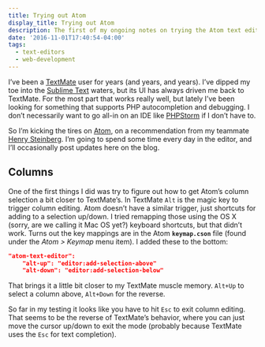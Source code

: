 ```yaml
---
title: Trying out Atom
display_title: Trying out Atom
description: The first of my ongoing notes on trying the Atom text editor.
date: '2016-11-01T17:40:54-04:00'
tags:
  - text-editors
  - web-development
---
```

I’ve been a [TextMate](http://macromates.com) user for years (and years, and years). I’ve dipped my toe into the [Sublime Text](http://www.sublimetext.com) waters, but its UI has always driven me back to TextMate. For the most part that works really well, but lately I’ve been looking for something that supports PHP autocompletion and debugging. I don’t necessarily want to go all-in on an IDE like [PHPStorm](http://www.jetbrains.com/phpstorm/) if I don’t have to.

So I’m kicking the tires on [Atom](http://atom.io), on a recommendation from my teammate [Henry Steinberg](http://henrysteinberg.com). I’m going to spend some time every day in the editor, and I’ll occasionally post updates here on the blog.

Columns
-------

One of the first things I did was try to figure out how to get Atom’s column selection a bit closer to TextMate’s. In TextMate `Alt` is the magic key to trigger column editing. Atom doesn’t have a similar trigger, just shortcuts for adding to a selection up/down. I tried remapping those using the OS X (sorry, are we calling it Mac OS yet?) keyboard shortcuts, but that didn’t work. Turns out the key mappings are in the Atom **`keymap.cson`** file (found under the *Atom > Keymap* menu item). I added these to the bottom:

```json
"atom-text-editor":
    "alt-up": "editor:add-selection-above"
    "alt-down": "editor:add-selection-below"

```

That brings it a little bit closer to my TextMate muscle memory. `Alt+Up` to select a column above, `Alt+Down` for the reverse.

So far in my testing it looks like you have to hit `Esc` to exit column editing. That seems to be the reverse of TextMate’s behavior, where you can just move the cursor up/down to exit the mode (probably because TextMate uses the `Esc` for text completion).
